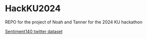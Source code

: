 # HackKU2024
REPO for the project of Noah and Tanner for the 2024 KU hackathon

[Sentiment140 twitter dataset]([url]https://www.kaggle.com/datasets/kazanova/sentiment140)
